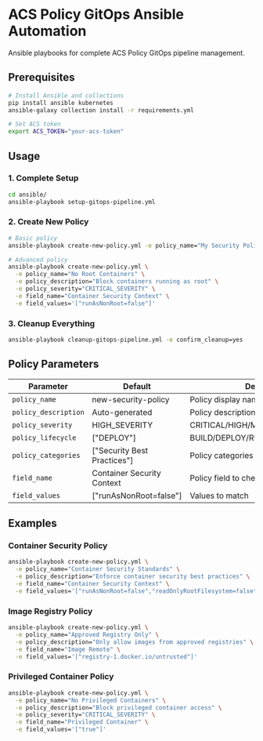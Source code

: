 # ACS Policy GitOps Ansible Automation

Ansible playbooks for complete ACS Policy GitOps pipeline management.

## Prerequisites

```bash
# Install Ansible and collections
pip install ansible kubernetes
ansible-galaxy collection install -r requirements.yml

# Set ACS token
export ACS_TOKEN="your-acs-token"
```

## Usage

### 1. Complete Setup
```bash
cd ansible/
ansible-playbook setup-gitops-pipeline.yml
```

### 2. Create New Policy
```bash
# Basic policy
ansible-playbook create-new-policy.yml -e policy_name="My Security Policy"

# Advanced policy
ansible-playbook create-new-policy.yml \
  -e policy_name="No Root Containers" \
  -e policy_description="Block containers running as root" \
  -e policy_severity="CRITICAL_SEVERITY" \
  -e field_name="Container Security Context" \
  -e field_values='["runAsNonRoot=false"]'
```

### 3. Cleanup Everything
```bash
ansible-playbook cleanup-gitops-pipeline.yml -e confirm_cleanup=yes
```

## Policy Parameters

| Parameter | Default | Description |
|-----------|---------|-------------|
| `policy_name` | new-security-policy | Policy display name |
| `policy_description` | Auto-generated | Policy description |
| `policy_severity` | HIGH_SEVERITY | CRITICAL/HIGH/MEDIUM/LOW_SEVERITY |
| `policy_lifecycle` | ["DEPLOY"] | BUILD/DEPLOY/RUNTIME |
| `policy_categories` | ["Security Best Practices"] | Policy categories |
| `field_name` | Container Security Context | Policy field to check |
| `field_values` | ["runAsNonRoot=false"] | Values to match |

## Examples

### Container Security Policy
```bash
ansible-playbook create-new-policy.yml \
  -e policy_name="Container Security Standards" \
  -e policy_description="Enforce container security best practices" \
  -e field_name="Container Security Context" \
  -e field_values='["runAsNonRoot=false","readOnlyRootFilesystem=false"]'
```

### Image Registry Policy  
```bash
ansible-playbook create-new-policy.yml \
  -e policy_name="Approved Registry Only" \
  -e policy_description="Only allow images from approved registries" \
  -e field_name="Image Remote" \
  -e field_values='["registry-1.docker.io/untrusted"]'
```

### Privileged Container Policy
```bash
ansible-playbook create-new-policy.yml \
  -e policy_name="No Privileged Containers" \
  -e policy_description="Block privileged container access" \
  -e policy_severity="CRITICAL_SEVERITY" \
  -e field_name="Privileged Container" \
  -e field_values='["true"]'
```
